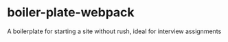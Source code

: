 # boiler-plate-webpack
A boilerplate for starting a site without rush, ideal for interview assignments 

